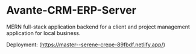# Avante-CRM-ERP-Server

MERN full-stack application backend for a client and project management application for local business.

Deployment: (https://master--serene-crepe-89fbdf.netlify.app/)
